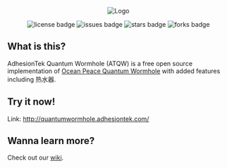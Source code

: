 
<p align="center">
<img src=https://repository-images.githubusercontent.com/469527545/70f88413-935c-4708-8058-68f1d8312f2e alt="Logo">
</p>

<p align="center">

<img src="https://img.shields.io/github/license/AdhesionTek/Quantum-Wormhole?style=for-the-badge" alt="license badge">
<img src="https://img.shields.io/github/issues/AdhesionTek/Quantum-Wormhole?style=for-the-badge" alt="issues badge"> 
<img src="https://img.shields.io/github/stars/AdhesionTek/Quantum-Wormhole?style=for-the-badge" alt="stars badge"> 
<img src="https://img.shields.io/github/forks/AdhesionTek/Quantum-Wormhole?style=for-the-badge" alt="forks badge"> 
  
</p>

## What is this?
AdhesionTek Quantum Wormhole (ATQW) is a free open source implementation of [Ocean Peace Quantum Wormhole](https://en.oceanpeace.com.cn/static/product-detail.html) with added features including 热水器.

## Try it now!
Link: http://quantumwormhole.adhesiontek.com/

## Wanna learn more?
Check out our [wiki](https://github.com/AdhesionTek/Quantum-Wormhole/wiki).
